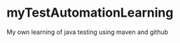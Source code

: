 myTestAutomationLearning
========================

My own learning of java testing using maven and github
